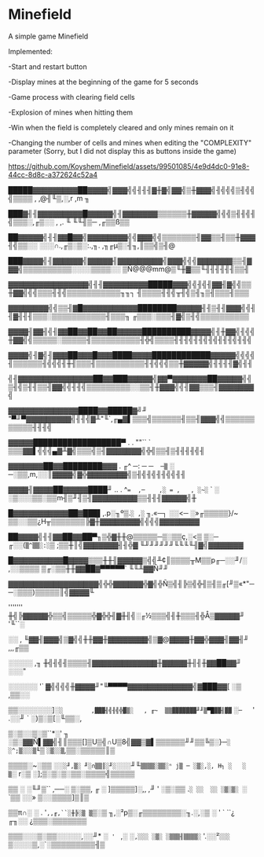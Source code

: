 # Minefield

A simple game Minefield

Implemented:

-Start and restart button

-Display mines at the beginning of the game for 5 seconds

-Game process with clearing field cells

-Explosion of mines when hitting them

-Win when the field is completely cleared and only mines remain on it

-Changing the number of cells and mines when editing the "COMPLEXITY" parameter (Sorry, but I did not display this as buttons inside the game)

https://github.com/Koyshem/Minefield/assets/99501085/4e9d4dc0-91e8-44cc-8d8c-a372624c52a4

█████▓▓▓▓▓▓▓▓▓██▓▓▓▓╣▓▓▓╣╣╢╢╢▓╫▓╣▓▓╣▒╫▓▓▓╣╢╣╣╣▒╢╣╣╣▒▒▒▒     ,                      ,@╢╙▒,░,r ,m   ╖ 

███▓╢╢▓▓▓▓▓▓▓▓▓█▓▓▓▓▓╣╢▓▓▓▓▓▓▓▒▒▒▒▒▒╫▓▓▓▓▓╣╣╣▒╢╢╣╢╣▒▒▒░,╓▒░░     ,   ,.            ╙  ╙╙╢▒─ ,╓▒▒ß▒▒ 

██▓▓▓▓▓╣╢╢▓▓█▓▓╣▓▓▓▓▓▓▓▓╣╣▓▓▓╣╣▒▒▒▒▒▒▒╢▓▓▒▒╢▒▒╫▓▓▓╢╣▒▒░░  ░░░∩.,╓▒░▒░:.,╖.          ,╖╓µ▒░╢╖,║▒▒╣▒╢@

███▓▓▓▓╣╢▓▓▓▓▓▓╣▓▓▓▓▓╢▓▓▓▓▓▓▓▓▓╣▓▓▓╣╣╣▓▓▓▓▓▓▓▒▒╢▓▓▓╣▒▒▒▒▒▒▒▒▒▒░░░░▒▒▒▒░░    ▒Ñ@@@mm@▒╙╫▓▒▒╙╢╢╢╢╢╢▒▒╢

▓▓▓▓▓▓▓▓▓▓▓▓▓▓▓▓╣╢╢▓▓▓▓▓▓▓▓▓█████▓▓▓╣╣╢╣╢▓▓╢▓╣╣▒▒╫▓▓╣╣╣▒▒▒╢╢╣▒▒▒▒▒▒▒▒▒▒▒╖╖┐  ╢▒▒▒▒╢╢╣╥╢╣▒╢╖▒╢▒▒▒╢▒▒▒

▓▓▓▓▓▓▓▓╣╣▒▒╢▓█▓▓▓▓▓▓▓▓▓▓▓████████▓▓▓▓▓╢╢▒╢╢▓▓▓╣╣╢╢▓╢╢╢▒▒▒░▒▒▒▒▒▒▒▒▒▒▒╢▒▒▒╖ ╓▒▒▒░▒▒▒╢▓╣▒╢╣▒▒▒▒▒▒▒▒▒▒

▓▓▓▓╢▓▓╢╣╢▓▓██▓▓██▓▓██▓▓▓▓▓██████████▓▓▓▓╣╢╫▓▓╣╢╣╣╫▓▓╣╣▒▒▒▒▒░▒▒▒▒▒╢▒▒▒▒▒▒▒▒▒▒╢╬╣▒▒▒▒╢╢╢╣╢╢╣╢╣╢╢╢╣╢╢╣

▓▓▓▓╣╢▓╣╢▓▓▓██▓▓▓█▓▓▓████▓▓▓▓████████████▓▓▓▓▓╣╣╣╣╢▒▒▒▒▒▒╢╣╣╣╢╫╢▒▒▒╢▒▒▒▒▒▒▒▒▒▒╢╢╣╣╣▒▒╫▓▓▓▓▓╣╢╢╢╢▓╣╢╢

╣╢▓▓▓▓▓▓▓▓▓▓▓▓▓▓▓██▓▓███▓▓▓▓▓╣▓▓▀▓▓▓▓▓▓▓██▓▓▓▓▓╣╣▒╢╣▒╢╢▒▒╢▓▓╣╣╢╢╣▒▒▒▒▒▒▒▒▒░░▒▒╢╫▓▓▓╣╣╢▓▓▒▒▒╢▓▓▓▓▓▓▓╣

▓▓▓▓▓▓▓▓▓▓▓▓▓▓████▓▓█████▓╝╜           "▀╜▀▓▓▓▓▓▓▓▓▓╣╢╢╣▓╨"╙`,╓▄▓▌▒▒▒╣▒▒▒▒▒▒╢▒▒╢▓▓▓╣╣▒▒▒▒▒▒▒▒▒▒▒╢╢╢╣

▓▓▓▓▓██████████████████▀    .   .                  ""``   ` ▒▒▒▓▓▌╣╣╣▄▓╨▓╣▒▒▒╣▒╢▓▓▓▓▓▓▓╣╬╣▒▒╢▒╢╢╢╢╣╢

▓▓▓▓▓▓▓██▓▓████████▓▓▓  .    ╓^ ─:    ─             ─`  ─▒`  ░ ─░▒▒,m,░░║▓▓▓▓╣▓╬▓▓▓▓▓▓▓▓╣▒╢╣╢╣╢╢╣╣╢╢

▓▓▓▓╢▓▓▓▓██▓▓▓▓▓████╜ ..  . ^`=  ,─    ,░ = ,   , ░~░` `    ░ ░▒░░░▒▒░▒▒m╢▒╜╢▒╢▓▓▓▓▓▓▓▓▓▒▒╢╢╢▓▓▓▓▓╣╫

█▓▓▓▓▓▓▓▓▓▓▓██▓███▌,.p░╖º▒.`░ ,░` ╖.«─┐ ░░<─   ░»╓▒▒▒▒▒}/~   ▒▒░░▒▒¿H╥▒▒▒▒▒▒▒╠▓╫▓▓▓▓▓▓▓▓╣╣╣╣▓▓▓▓▓▓▓▓

██▓▓▓▓╣╢╢▓▓██▓▓██▀╖▒╬▓╫╫@▒▒▒▒▒─▒░▒▒ç,░<▒ ▒░─ ╓░░(`▒^▒▒░:░`▒  ;▒▒╫║╣▓▓▓▓▓▓▓╢╢╬▓ ╙╜╜╜╜╜╜╙╙╙╙╢▓╣▓▓▓▓▓▓▓

█▓▓▓▓▓▓▓▓▓▓█▓▓▓▓▒▒▒╫╫╢▓▓▓▓▓▒╣╣╨¢║▒▒▒▒╥M▒▒p╓─░░╜/░ ,░░▒▒▒▒ ▒╓░▒▒╫╫▓▓██▓▀▀▀▀▀`                ╙╙╨▓▓Ñ╜╜

▓▓▓▓▓▓▓▓▓▓▓▓▓▓▓▓▓▓╣╬╬▓▓▓▓▓▓╬▓╣╬Ñ▒╣╢╠▒╣╬╢▒╢▒╓[╜▒«*"──░▒▒▒)▒▒▒▒▒║╣▓▓▓▓╙                               

'''''''            ╫╣╠▓▓▓▓▓╬▒▒╣▒▒▒▒▒╬▓╬╬╢▓╫╢╣░╓½▒▒▒╣╢╫▒▒▒╢╬Å▒▓▓▓▓▓╜                '╙``░            

░░  ,               ╙▓▓╢▓▓▓╣▒▓╣╣╫╫▓▓╫▓▓▓▓▓▓▓▓╣▒▓@▓▓▓▓╫▓▓╬▓▓▓╢▓▓╢╜                             ,,,╓▒▒

░░░░░   ,╖             ╫╣╢╣╢▒▒▒▒╢▓▓▓▓▓▓▓▓▓▓▓▓▓╫▓▓▓▓▓╫╢╢╫▓▓██▓▓╜                                 ░░░"

░░░░░░   '`             ▓╣╣╣╣╫▓▓▓▓╜"╙▀▀▀▀▓▓▓▓▓▓▓▓▓▓▓▓▓╣▓███▓▓[                              ░▒ ,▒▒░░

▒▒░░░░░░░]░` ░        ,▓▓▓╢╣╢╣╬▓▒░   , ╓~  ▒▒▓▓▓▓▓▓▓╜╜▒▀█▓▓╢▓▓ `  ░`─   `'   .░░╜  `    ░)▒░▒[░╙▒▒░,

▒░▒░░▒░▒``*░'     ╖ ░▒░▓▓Ñ▌▓▓╣╢║▒▒▒[]▒U▒╣∩U▒8╣▓▓▒▓▌▒▒▒▒▒▒╜╜▒▒╚▒░}─`░ ░^;▒░░░▒╙`▒  `░▒░░▒`,▒▒░▒▒▒▒▒║▒

▒▒▒▒░~░▒▒  ░░` ░╜,▒░ ╜░∩▒▒║░╜░ `░░░╜╙`▒▒▒▒░▒▒░ⁿ j▒ ─ ░▒░,░, H┐ ░   ░ ▒`░ r░▒  ░];▒░▒░▒░▒▒░▒▒▒▒╣▒▒▒▒▒

▒▒ ░ ░╙╜▒``  ,──░ ▒░▒▒, ╓          ░ ]▒▒▒▒▒]░,, ,╜ '  ░▒░▒▒  .`░ ░░  ░░ ░▒░▒░ `░ `▒▒ ░░» ▒░░▒▒▒▒]▒║▒

▒▒π∩░ ░   .  '`,,╓,``░╫╠░▒ ▒`▒░▒ ╖,░²p▒░╓▒▒▒▒▒▒▒▒░╖.░,░▒  ░   '  `      ``¿        ╓╖░░ ¿▒▒▒░▒▒▒▒▒▒▒

▒▒▒░░░▒░▒▒░░░░░,░░╜* ░`  '  `   ,░  ░`,░░░ ░▒░ ░▒▒▒╢▒▒▒▒░`         '.░░²`░░░  `▒░░░░▒,░`░▒▒▒▒▒▒▒▒▒╢▒

                                                                                                    

                                                                                                    

                                                                                                    

                                                                                                    

                                                                                                    

